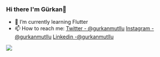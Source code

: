 ### Hi there I'm Gürkan👋

- 🌱 I’m currently learning Flutter
- 📫 How to reach me: [Twitter - @gurkanmutllu](https://twitter.com/gurkanmutllu)  [Instagram - @gurkanmutllu](https://www.instagram.com/gurkanmutllu/)  [Linkedin -@gurkanmutllu](https://www.linkedin.com/in/gurkanmutllu)


<img src="https://github-readme-stats.vercel.app/api?username=gurkanmutllu&&show_icons=true&title_color=000000&icon_color=6FE2AC&text_color=6FE2AC&bg_color=0d1117">
